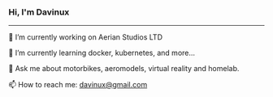 ### Hi, I'm Davinux
---

🔭 I’m currently working on Aerian Studios LTD

🌱 I’m currently learning docker, kubernetes, and more...

💬 Ask me about motorbikes, aeromodels, virtual reality and homelab.

📫 How to reach me: davinux@gmail.com

